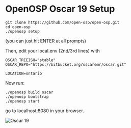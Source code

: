 
# OpenOSP Oscar 19 Setup

```
git clone https://github.com/open-osp/open-osp.git
cd open-osp
./openosp setup
```

(you can just hit ENTER at all prompts)

Then, edit your local.env (2nd/3rd lines) with

```
OSCAR_TREEISH="stable"
OSCAR_REPO="https://bitbucket.org/oscaremr/oscar.git"

LOCATION=ontario
```

Now run:

```
./openosp build oscar
./openosp bootstrap
./openosp start
```

go to localhost:8080 in your browser.

![Oscar 19](oscar19.png)

